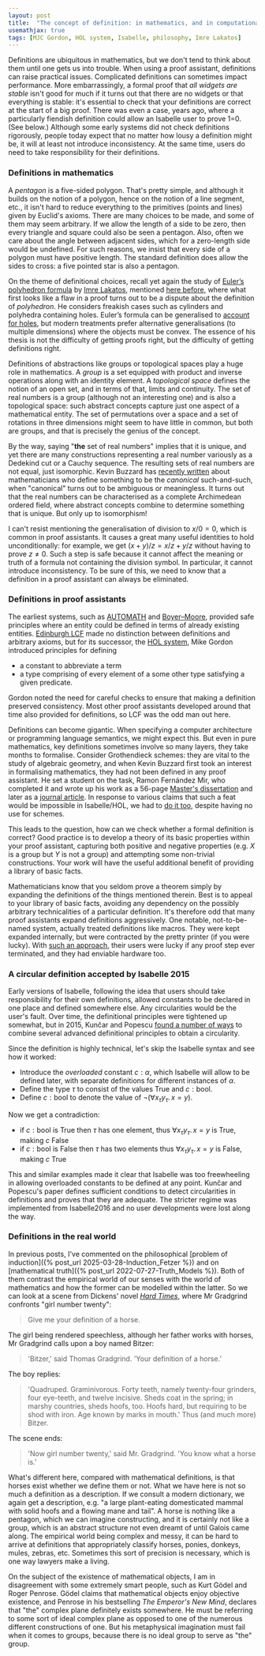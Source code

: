 ```yaml
---
layout: post
title:  "The concept of definition: in mathematics, and in computational logic"
usemathjax: true 
tags: [MJC Gordon, HOL system, Isabelle, philosophy, Imre Lakatos]
---
```

Definitions are ubiquitous in mathematics, but we don't tend to think about 
them until one gets us into trouble.
When using a proof assistant, definitions can raise practical issues.
Complicated definitions can sometimes impact performance.
More embarrassingly, a formal proof that *all widgets are stable*
isn't good for much if it turns out that there are no widgets 
or that everything is stable: it's essential to check that your definitions are correct at the start of a big proof.
There was even a case, years ago, where a particularly fiendish definition
could allow an Isabelle user to prove 1=0.
(See below.)
Although some early systems did not check definitions rigorously,
people today expect that no matter how lousy a definition might be,
it will at least not introduce inconsistency.
At the same time, users do need to take responsibility for their definitions.


### Definitions in mathematics

A *pentagon* is a five-sided polygon. 
That's pretty simple, and although it builds on the notion of a polygon,
hence on the notion of a line segment, etc., 
it isn't hard to reduce everything to the primitives 
(points and lines) given by Euclid's axioms.
There are many choices to be made, and some of them may seem arbitrary.
If we allow the length of a side to be zero,
then every triangle and square could also be seen a pentagon.
Also, often we care about the angle between adjacent sides, 
which for a zero-length side would be undefined.
For such reasons, we insist that every side of a polygon must have positive length.
The standard definition does allow the sides to cross:
a five pointed star is also a pentagon.

On the theme of definitional choices, recall yet again the study of
[Euler’s polyhedron formula](https://www.ams.org/publicoutreach/feature-column/fcarc-eulers-formula)
by [Imre Lakatos](https://plato.stanford.edu/entries/lakatos/),
mentioned [here before](https://lawrencecpaulson.github.io/tag/Imre_Lakatos),
where what first looks like a flaw in a proof
turns out to be a dispute about the definition of *polyhedron*.
He considers freakish cases such as cylinders and polyhedra containing holes.
Euler’s formula can be generalised 
to [account for holes](https://momath.org/mathmonday/hole-new-polyhedra/), 
but modern treatments prefer alternative generalisations (to multiple dimensions) 
where the objects must be convex.
The essence of his thesis is not the difficulty of getting proofs right, 
but the difficulty of getting definitions right.

Definitions of abstractions like groups or topological spaces 
play a huge role in mathematics.
A *group* is a set equipped with product and inverse operations
along with an identity element.
A *topological space* defines the notion of an open set, 
and in terms of that, limits and continuity.
The set of real numbers is a group (although not an interesting one)
and is also a topological space:
such abstract concepts capture just one aspect of a mathematical entity.
The set of permutations over a space and a set of rotations in three dimensions
might seem to have little in common, but both are groups,
and that is precisely the genius of the concept.

By the way, saying "**the** set of real numbers" implies that it is unique,
and yet there are many constructions representing a real number variously as 
a Dedekind cut or a Cauchy sequence. 
The resulting sets of real numbers are not equal, just isomorphic.
Kevin Buzzard has [recently written](https://arxiv.org/pdf/2405.10387)
about mathematicians who define something to be the *canonical* such-and-such,
when "canonical" turns out to be ambiguous or meaningless.
It turns out that the real numbers can be characterised as
a complete Archimedean ordered field, 
where abstract concepts combine to determine something that is unique.
But only up to isomorphism!

I can't resist mentioning the generalisation of division to $x/0=0$,
which is common in proof assistants.
It causes a great many useful identities to hold unconditionally:
for example, we get $(x+y)/z = x/z+y/z$ without having to prove $z\not=0$.
Such a step is safe because it cannot affect the meaning or truth 
of a formula not containing the division symbol.
In particular, it cannot introduce inconsistency.
To be sure of this, we need to know that a definition in a proof assistant can always be eliminated.

### Definitions in proof assistants

The earliest systems, such as [AUTOMATH](http://localhost:4000/tag/AUTOMATH) and [Boyer–Moore](https://dl.acm.org/doi/10.1145/321864.321875),
provided safe principles where an entity could be defined
in terms of already existing entities. [Edinburgh LCF](http://localhost:4000/tag/LCF) made no distinction
between definitions and arbitrary axioms, 
but for its successor, the [HOL system](http://localhost:4000/tag/HOL_system), 
Mike Gordon introduced principles for defining 

* a constant to abbreviate a term
* a type comprising of every element of a some other type satisfying a given predicate.

Gordon noted the need for careful checks to ensure that making a definition
preserved consistency.
Most other proof assistants developed around that time also provided for definitions, so LCF was the odd man out here.

Definitions can become gigantic.
When specifying a computer architecture or programming language semantics,
we might expect this.
But even in pure mathematics, key definitions sometimes involve
so many layers, they take months to formalise.
Consider Grothendieck schemes: they are vital to the study of algebraic geometry,
and when Kevin Buzzard first took an interest in formalising mathematics,
they had not been defined in any proof assistant.
He set a student on the task, Ramon Fernández Mir,
who completed it and wrote up his work as a 56-page [Master's dissertation](https://www.imperial.ac.uk/media/imperial-college/faculty-of-engineering/computing/public/1819-ug-projects/Fernandez-I-MirR-Schemes-in-Lean.pdf)
and later as a [journal article](https://www.tandfonline.com/doi/full/10.1080/10586458.2021.1983489).
In response to various claims that such a feat would be impossible
in Isabelle/HOL, we had to [do it too](https://doi.org/10.1080/10586458.2022.2062073),
despite having no use for schemes.

This leads to the question, how can we check whether a formal definition is correct?
Good practice is to develop a theory of its basic properties
within your proof assistant, capturing both positive and negative properties
(e.g. *X* is a group but *Y* is not a group) and attempting some non-trivial constructions.
Your work will have the useful additional benefit of providing a library of basic facts.

Mathematicians know that you seldom prove a theorem
simply by expanding the definitions of the things mentioned therein.
Best is to appeal to your library of basic facts, 
avoiding any dependency on the possibly arbitrary technicalities 
of a particular definition.
It's therefore odd that many proof assistants expand definitions aggressively.
One notable, not-to-be-named system, actually treated definitions like macros.
They were kept expanded internally, 
but were contracted by the pretty printer (if you were lucky).
With [such an approach](https://doi.org/10.1023/A:1020827725055), 
their users were lucky if any proof step ever terminated, 
and they had enviable hardware too.

### A circular definition accepted by Isabelle 2015

Early versions of Isabelle, following the idea that users should take responsibility 
for their own definitions, allowed constants to be declared in one place 
and defined somewhere else. Any circularities would be the user's fault.
Over time, the definitional principles were tightened up somewhat,
but in 2015, Kunčar and Popescu 
[found a number of ways](https://eprints.whiterose.ac.uk/id/eprint/191505/1/Consistent_Foundation_IsabelleHOL_JAR_2019.pdf) 
to combine several advanced definitional principles to obtain a circularity.

Since the definition is highly technical, let's skip the Isabelle syntax
and see how it worked:

* Introduce the *overloaded* constant $c : \alpha$, 
which Isabelle will allow to be defined later, with separate definitions
for different instances of $\alpha$.
* Define the type $\tau$ to consist of the values True and $c:{}$bool.
* Define $c:{}$bool to denote the value of $\neg(\forall x_\tau y_\tau.\,x=y)$.

Now we get a contradiction:

* if $c:{}$bool is True then $\tau$ has one element, 
thus $\forall x_\tau y_\tau.\,x=y$ is True, making $c$ False
* if $c:{}$bool is False then $\tau$ has two elements
thus $\forall x_\tau y_\tau.\,x=y$ is False, making $c$ True

This and similar examples made it clear that Isabelle was too freewheeling
in allowing overloaded constants to be defined at any point.
Kunčar and Popescu's paper defines sufficient conditions to detect 
circularities in definitions and proves that they are adequate.
The stricter regime was implemented from Isabelle2016 
and no user developments were lost along the way.

### Definitions in the real world

In previous posts, I've commented on the philosophical
[problem of induction]({% post_url 2025-03-28-Induction_Fetzer %})
and on [mathematical truth]({% post_url 2022-07-27-Truth_Models %}).
Both of them contrast the empirical world of our senses
with the world of mathematics and how the former can be modelled within the latter.
So we can look at a scene from Dickens' novel 
[*Hard Times*](https://www.victorianlondon.org/etexts/dickens/hard_times-0002.shtml),
where Mr Gradgrind confronts "girl number twenty":

> Give me your definition of a horse.

The girl being rendered speechless, although her father works with horses,
Mr Gradgrind calls upon a boy named Bitzer:

> 'Bitzer,' said Thomas Gradgrind. 'Your definition of a horse.'

The boy replies:

> 'Quadruped. Graminivorous. Forty teeth, namely twenty-four grinders, four eye-teeth, and twelve incisive. Sheds coat in the spring; in marshy countries, sheds hoofs, too. Hoofs hard, but requiring to be shod with iron. Age known by marks in mouth.' Thus (and much more) Bitzer.

The scene ends:

> 'Now girl number twenty,' said Mr. Gradgrind. 'You know what a horse is.'

What's different here, compared with mathematical definitions,
is that horses exist whether we define them or not.
What we have here is not so much a definition as a description.
If we consult a modern dictionary, we again get a description, e.g.
"a large plant-eating domesticated mammal with solid hoofs and a flowing mane and tail". A horse is nothing like a pentagon, 
which we can imagine constructing, and it is certainly not like a group, which is an abstract structure not even dreamt of
until Galois came along. The empirical world being complex and messy,
it can be hard to arrive at definitions that appropriately classify horses, 
ponies, donkeys, mules, zebras, etc. Sometimes this sort of precision is necessary, which is one way lawyers make a living.

On the subject of the existence of mathematical objects,
I am in disagreement with some extremely smart people, such as Kurt Gödel
and Roger Penrose. Gödel claims that mathematical objects enjoy objective existence, and Penrose in his bestselling *The Emperor's New Mind*, 
declares that "the" complex plane definitely exists somewhere.
He must be referring to some sort of ideal complex plane as opposed to one of the numerous different constructions of one.
But his metaphysical imagination must fail when it comes to groups, because there is no ideal group to serve as "the" group.
